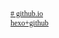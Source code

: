 <!DOCTYPE html PUBLIC "-//W3C//DTD HTML 4.01//EN" "http://www.w3.org/TR/html4/strict.dtd">
<html>
<head>
  <meta http-equiv="Content-Type" content="text/html; charset=utf-8">
  <meta http-equiv="Content-Style-Type" content="text/css">
  <title>techbird</title>
  <meta name="Author" content="techbird">
  <meta name="Generator" content="Cocoa HTML Writer">
  <meta name="CocoaVersion" content="1561.4">
  <style type="text/css">
    p.p1 {margin: 0.0px 0.0px 0.0px 0.0px; line-height: 14.0px; font: 12.0px Times; color: #0000ee; -webkit-text-stroke: #0000ee}
    span.s1 {text-decoration: underline ; font-kerning: none}
  </style>
</head>
<body>
<p class="p1"><span class="s1"><a href="file:///"># github.io</a></span></p>
<p class="p1"><span class="s1"><a href="file:///">hexo+github</a></span></p>
</body>
</html>
